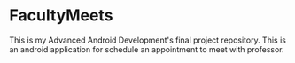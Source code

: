 # FacultyMeets
This is my Advanced Android Development's final project repository. This is an android application for schedule an appointment to meet with professor.
